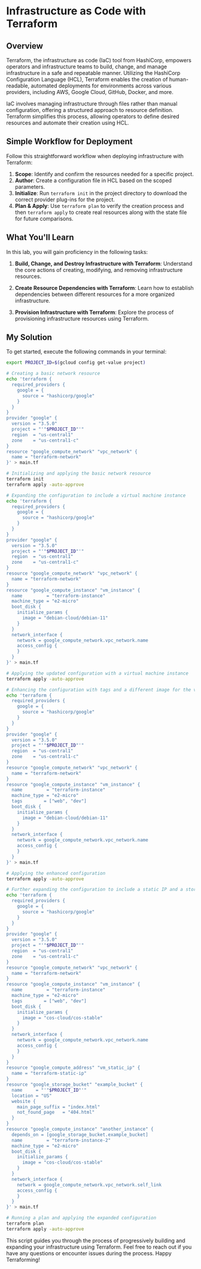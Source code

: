 # Infrastructure as Code with Terraform

## Overview

Terraform, the infrastructure as code (IaC) tool from HashiCorp, empowers operators and infrastructure teams to build, change, and manage infrastructure in a safe and repeatable manner. Utilizing the HashiCorp Configuration Language (HCL), Terraform enables the creation of human-readable, automated deployments for environments across various providers, including AWS, Google Cloud, GitHub, Docker, and more.

IaC involves managing infrastructure through files rather than manual configuration, offering a structured approach to resource definition. Terraform simplifies this process, allowing operators to define desired resources and automate their creation using HCL.

## Simple Workflow for Deployment

Follow this straightforward workflow when deploying infrastructure with Terraform:

1. **Scope**: Identify and confirm the resources needed for a specific project.
2. **Author**: Create a configuration file in HCL based on the scoped parameters.
3. **Initialize**: Run `terraform init` in the project directory to download the correct provider plug-ins for the project.
4. **Plan & Apply**: Use `terraform plan` to verify the creation process and then `terraform apply` to create real resources along with the state file for future comparisons.

## What You'll Learn

In this lab, you will gain proficiency in the following tasks:

1. **Build, Change, and Destroy Infrastructure with Terraform**: Understand the core actions of creating, modifying, and removing infrastructure resources.

2. **Create Resource Dependencies with Terraform**: Learn how to establish dependencies between different resources for a more organized infrastructure.

3. **Provision Infrastructure with Terraform**: Explore the process of provisioning infrastructure resources using Terraform.

## My Solution

To get started, execute the following commands in your terminal:

```bash
export PROJECT_ID=$(gcloud config get-value project)

# Creating a basic network resource
echo 'terraform {
  required_providers {
    google = {
      source = "hashicorp/google"
    }
  }
}
provider "google" {
  version = "3.5.0"
  project = "'"$PROJECT_ID"'"
  region  = "us-central1"
  zone    = "us-central1-c"
}
resource "google_compute_network" "vpc_network" {
  name = "terraform-network"
}' > main.tf

# Initializing and applying the basic network resource
terraform init
terraform apply -auto-approve

# Expanding the configuration to include a virtual machine instance
echo 'terraform {
  required_providers {
    google = {
      source = "hashicorp/google"
    }
  }
}
provider "google" {
  version = "3.5.0"
  project = "'"$PROJECT_ID"'"
  region  = "us-central1"
  zone    = "us-central1-c"
}
resource "google_compute_network" "vpc_network" {
  name = "terraform-network"
}
resource "google_compute_instance" "vm_instance" {
  name         = "terraform-instance"
  machine_type = "e2-micro"
  boot_disk {
    initialize_params {
      image = "debian-cloud/debian-11"
    }
  }
  network_interface {
    network = google_compute_network.vpc_network.name
    access_config {
    }
  }
}' > main.tf

# Applying the updated configuration with a virtual machine instance
terraform apply -auto-approve

# Enhancing the configuration with tags and a different image for the virtual machine
echo 'terraform {
  required_providers {
    google = {
      source = "hashicorp/google"
    }
  }
}
provider "google" {
  version = "3.5.0"
  project = "'"$PROJECT_ID"'"
  region  = "us-central1"
  zone    = "us-central1-c"
}
resource "google_compute_network" "vpc_network" {
  name = "terraform-network"
}
resource "google_compute_instance" "vm_instance" {
  name         = "terraform-instance"
  machine_type = "e2-micro"
  tags        = ["web", "dev"]
  boot_disk {
    initialize_params {
      image = "debian-cloud/debian-11"
    }
  }
  network_interface {
    network = google_compute_network.vpc_network.name
    access_config {
    }
  }
}' > main.tf

# Applying the enhanced configuration
terraform apply -auto-approve

# Further expanding the configuration to include a static IP and a storage bucket
echo 'terraform {
  required_providers {
    google = {
      source = "hashicorp/google"
    }
  }
}
provider "google" {
  version = "3.5.0"
  project = "'"$PROJECT_ID"'"
  region  = "us-central1"
  zone    = "us-central1-c"
}
resource "google_compute_network" "vpc_network" {
  name = "terraform-network"
}
resource "google_compute_instance" "vm_instance" {
  name         = "terraform-instance"
  machine_type = "e2-micro"
  tags        = ["web", "dev"]
  boot_disk {
    initialize_params {
      image = "cos-cloud/cos-stable"
    }
  }
  network_interface {
    network = google_compute_network.vpc_network.name
    access_config {
    }
  }
}
resource "google_compute_address" "vm_static_ip" {
  name = "terraform-static-ip"
}
resource "google_storage_bucket" "example_bucket" {
  name     = "'"$PROJECT_ID"'"
  location = "US"
  website {
    main_page_suffix = "index.html"
    not_found_page   = "404.html"
  }
}
resource "google_compute_instance" "another_instance" {
  depends_on = [google_storage_bucket.example_bucket]
  name         = "terraform-instance-2"
  machine_type = "e2-micro"
  boot_disk {
    initialize_params {
      image = "cos-cloud/cos-stable"
    }
  }
  network_interface {
    network = google_compute_network.vpc_network.self_link
    access_config {
    }
  }
}' > main.tf

# Running a plan and applying the expanded configuration
terraform plan
terraform apply -auto-approve
```

This script guides you through the process of progressively building and expanding your infrastructure using Terraform. Feel free to reach out if you have any questions or encounter issues during the process. Happy Terraforming!